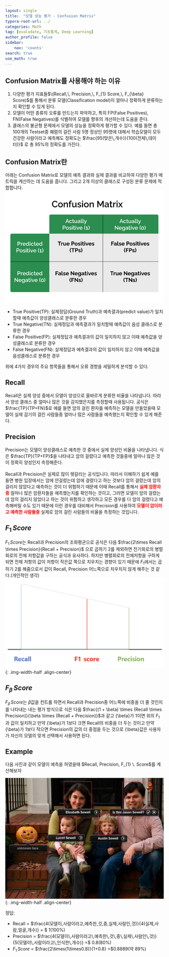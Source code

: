 ```yaml
---
layout: single
title:  "모델 성능 평가 - Confusion Matrix"
typora-root-url: ../
categories: Math
tag: [evaludate, 기초통계, Deep Learning]
author_profile: false
sidebar:
    nav: 'counts'
search: true
use_math: true
---
```


## Confusion Matrix를 사용해야 하는 이유
1. 다양한 평가 지표들$\(Recall,\, Precision,\, F_{1} Score,\, F_{\beta} Score)$를 통해서 분류 모델(Classification model)이 얼마나 정확하게 분류하는지 확인할 수 있게 된다.
2. 모델이 어떤 종류의 오류를 만드는지 파악하고, 특히 FP(False Positives), FN(False Negatives)를 식별하여 모델를 향후의 개선하는데 도움을 준다.
3. 클래스의 불균형 문제에서 모델의 성능을 정확하게 평가할 수 있다. 예를 들면 총 100개의 Testset중 폐렴의 걸린 사람 5명 정상인 95명에 대해서 학습모델이 모두 건강한 사람이라고 예측해도 정확도는 $\frac{95(맞은\,개수)}{100(전체\,데이터)}$ 로 총 95%의 정확도를 가진다.

## Confusion Matrix란
아래는 Confusion Matrix로 모델의 예측 결과와 실제 결과를 비교하여 다양한 평가 메트릭을 계산하는 데 도움을 줍니다. 그리고 2개 이상의 클래스로 구성된 분류 문제에 적합합니다.
![confusion_matrix](/images/2023-10-22-confusion_matrix/confusion_matrix.svg)
* True Positive(TP): 실제정답(Ground Truth)과 예측결과(predict value)가 일치할때 예측값이 양성클래스로 분류한 경우
* True Negative(TN): 실제정답과 예측결과가 일치할때 예측값이 음성 클래스로 분류한 경우
* False Positive(FP): 실제정답과 예측결과의 값이 일치하지 않고 이때 예측값을 양성클래스로 분류한 경우
* False Negative(FN): 살제정답과 예측결과의 값이 일치하지 않고 이때 예측값을 음성클래스로 분류한 경우

위에 4가지 경우의 주요 항목들을 통해서 오류 경향을 세밀하게 분석할 수 있다.

## Recall
Recall은 실제 양성 중에서 모델이 양성으로 올바르게 분류한 비율을 나타냅니다. 따라서 양성 클래스 중 얼마나 많은 것을 감지했은지를 측정할때 사용됩니다.
공식은 $\frac{TP}{TP+FN}$로 예를 들면 암의 걸린 환자를 예측하는 모델을 만들었을때 모델이 실제 감기의 걸린 사람들중 얼마나 많은 사람들을 예측했는지 확인할 수 있게 해준다.

## Precision
Precision는 모델이 양성클래스로 예측한 것 중에서 실제 양성인 비율을 나타냅니다. 식은 $\frac{TP}{TP+FP}$을 나타내고 암의 걸렸다고 예측한 것들중에 얼마나 많은 것이 정확히 양성인지 측정해준다.
<br>
<br>
Recall과 Precision은 실제로 많이 헷갈리는 공식입니다. 따라서 이해하기 쉽게 예를 들면 병원 입장에서는 암에 안걸렸는데 암에 걸렸다고 하는 것보다 암의 걸렸는데 암의 걸리지 않았다고 예측하는 것이 더 위험하기 때문에 이때 Recall를 통해서 <span style="color:red">**실제 암환자 중**</span> 얼마나 많은 암환자들을 예측했는지를 확인하는 것이고, 그러면 모델이 암의 걸렸는데 암의 걸리지 않았다고 하는 것이 위험하고 생각하고 모든 경우를 다 암의 걸렸다고 예측해버릴 수도 있기 때문에 이런 경우를 대비해서 Precision를 사용하여 <span style="color:red">**모델이 암이라고 예측한 사람들중**</span> 실제로 암의 걸린 사람들의 비율을 측정하는 것입니다.

## $F_{1}\, Score$
$F_{1}\, Score$는 Recall과 Precision의 조화평균으로 공식은 다음 $\frac{2\times Recall \times Precision}{Recall + Precision}$ 으로 곱하기 2를 제외하면 전기회로의 병렬회로의 전체 저항값을 구하는 공식과 유사하다. 하지만 병렬회로의 전체저항을 구하게 되면 전체 저항의 값이 저항이 작은값 쪽으로 치우치는 경향이 있기 때문에 $F_{1}$에서는 곱하기 2를 해줌으로서 값이 Recall, Precision 어느쪽으로 치우치지 않게 해주는 것 같다.(개인적인 생각)![f1](/images/2023-10-22-confusion_matrix/f1.png){: .img-width-half .align-center}

## $F_{\beta}\, Score$
$F_{\beta}\, Score$는 ${\beta}$값을 컨트롤 하면서 Recall과 Precision중 어느쪽에 비중을 더 줄 것인지를 나타내는 내는 평가 방식으로 식은 다음 $\frac{(1 + \beta) \times (Recall \times Precision)}{\beta \times (Recall + Precision)}$과 같고 {\beta}가 1이면 위의 $F_{1}$과 값이 일치하고 만약 {\beta}가 1보다 크면 Recall의 비중을 더 두는 것이고 만약 {\beta}가 1보다 작으면 Precision의 값의 더 중점을 두는 것으로 {\beta}값은 사용자가 자신의 모델의 맞게 선택해서 사용하면 된다.

## Example
다음 사진과 같이 모델이 예측을 하였을때 $Recall, Precision, F_{1} \. Score$를 계산해보자

![confusion_matrix_example](/images/2023-10-22-confusion_matrix/confusion_matrix_example.jpeg){: .img-width-half .align-center}

정답:
* Recall = $\frac{4(모델이\,사람이라고\,예측한\,것\,중\,실제\,사람인\,것)}{4(실제\,사람\,얼굴\,개수)} = $  1(100%)
* Precision = $\frac{4(모델이\,사람이라고\,예측한\,것\,중\,실제\,사람인\,것)}{5(모델이\,사람이라고\,인식한\,개수)} =$ 0.8(80%)
* $F_{1}\,Score$ = $\frac{2\times(1\times0.8)}{1+0.8} =$0.8889(약 89%)